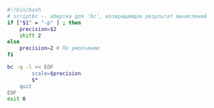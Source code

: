 ﻿```bash
#!/bin/bash
# scriptbc -- обертка для 'bc’, возвращающая результат вычислений
if ["$1" = "-p" ] ; then
	precision=$2
	shift 2
else
	precision=2 # По умолчанию
fi

bc -q -l << EOF
		scale=$precision
		$*
	quit
EOF
exit 0
```
